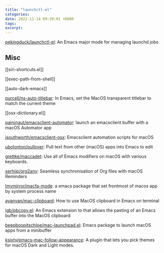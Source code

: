 ```yaml
---
title: "launchctl-el"
categories: 
date: 2022-11-14 09:20:01 +0800
tags: 
excerpt: 
---
```




[pekingduck/launchctl-el](https://github.com/pekingduck/launchctl-el): An Emacs major mode for managing launchd jobs



## Misc

[[siri-shortcuts.el]]

[[exec-path-from-shell]]

[[auto-dark-emacs]]

[purcell/ns-auto-titlebar](https://github.com/purcell/ns-auto-titlebar): In Emacs, set the MacOS transparent titlebar to match the current theme

[[osx-dictionary.el]]

[paironaut/emacsclient-automator](https://github.com/paironaut/emacsclient-automator): launch an emacsclient buffer with a macOS Automator app

[jsouthworth/emacsclient-osx](https://github.com/jsouthworth/emacsclient-osx): Emacsclient automation scripts for macOS

[ubolonton/pullover](https://github.com/ubolonton/pullover): Pull text from other (macOS) apps into Emacs to edit

[grettke/maccadet](https://github.com/grettke/maccadet): Use all of Emacs modifiers on macOS with various keyboards.

[serhiip/org2any](https://github.com/serhiip/org2any): Seamless synchronisation of Org files with macOS Reminders

[Imymirror/macfa-mode](https://github.com/Imymirror/macfa-mode): a emacs package that set frontmost of macos app by system process name

[ayanyan/mac-clipboard](https://github.com/ayanyan/mac-clipboard): How to use MacOS clipboard in Emacs on terminal

[igb/pbcopy.el](https://github.com/igb/pbcopy.el): An Emacs extension to that allows the pasting of an Emacs buffer into the MacOS clipboard

[beepboopitschloe/mac-launchpad.el](https://github.com/beepboopitschloe/mac-launchpad.el): Emacs package to launch macOS apps from a minibuffer

[ksixty/emacs-mac-follow-appearance](https://github.com/ksixty/emacs-mac-follow-appearance): A plugin that lets you pick themes for macOS Dark and Light modes.



